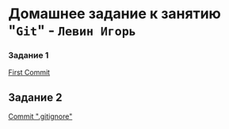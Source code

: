 # Домашнее задание к занятию "`Git`" - `Левин Игорь`



### Задание 1

[First Commit](https://github.com/elekpow/gitlab-hw/commit/1de1a203bc51a78f61dcd10e686e8c0f75bcf400)

## Задание 2

[Commit ".gitignore"](https://github.com/elekpow/gitlab-hw/commit/06be8ac39f2780747de970f98cd8f15f174ed8b7) 
